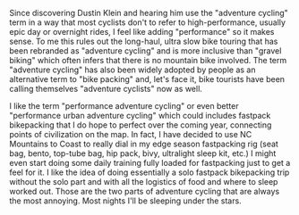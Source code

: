 Since discovering Dustin Klein and hearing him use the "adventure cycling" term in a way that most cyclists don't to refer to high-performance, usually epic day or overnight rides, I feel like adding "performance" so it makes sense. To me this rules out the long-haul, ultra slow bike touring that has been rebranded as "adventure cycling" and is more inclusive than "gravel biking" which often infers that there is no mountain bike involved. The term "adventure cycling" has also been widely adopted by people as an alternative term to "bike packing" and, let's face it, bike tourists have been calling themselves "adventure cyclists" now as well. 

I like the term "performance adventure cycling" or even better "performance urban adventure cycling" which could includes fastpack bikepacking that I do hope to perfect over the coming year, connecting points of civilization on the map. In fact, I have decided to use NC Mountains to Coast to really dial in my edge season fastpacking rig (seat bag, bento, top-tube bag, hip pack, bivy, ultralight sleep kit,  etc.) I might even start doing some daily training fully loaded for fastpacking just to get a feel for it. I like the idea of doing essentially a solo fastpack bikepacking trip without the solo part and with all the logistics of food and where to sleep worked out. Those are the two parts of adventure cycling that are always the most annoying. Most nights I'll be sleeping under the stars.